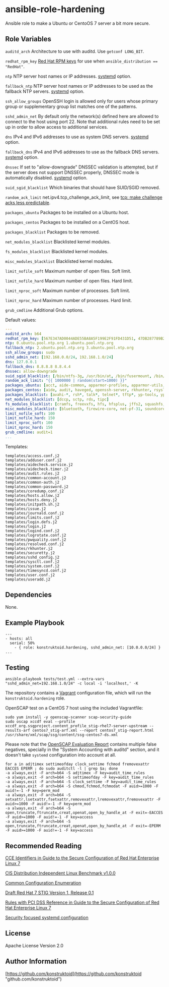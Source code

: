 ansible-role-hardening
=========

Ansible role to make a Ubuntu or CentoOS 7 server a bit more secure.

Role Variables
--------------

`auditd_arch` Architecture to use with auditd. Use `getconf LONG_BIT`.

`redhat_rpm_key` [Red Hat RPM keys](https://access.redhat.com/security/team/key/) for use when `ansible_distribution == "RedHat"`.

`ntp` NTP server host names or IP addresses. [systemd](https://github.com/konstruktoid/hardening/blob/master/systemd.adoc#etcsystemdtimesyncdconf) option.

`fallback_ntp` NTP server host names or IP addresses to be used as the fallback NTP servers. [systemd](https://github.com/konstruktoid/hardening/blob/master/systemd.adoc#etcsystemdtimesyncdconf) option.

`ssh_allow_groups` OpenSSH login is allowed only for users whose primary group or supplementary group list matches one of the patterns.

`sshd_admin_net` By default only the network(s) defined here are allowed to connect to the host using port 22. Note that additional rules need to be set up in order to allow access to additional services.

`dns` IPv4 and IPv6 addresses to use as system DNS servers. [systemd](https://github.com/konstruktoid/hardening/blob/master/systemd.adoc#etcsystemdresolvedconf) option.

`fallback_dns` IPv4 and IPv6 addresses to use as the fallback DNS servers. [systemd](https://github.com/konstruktoid/hardening/blob/master/systemd.adoc#etcsystemdresolvedconf) option.

`dnssec` If set to "allow-downgrade" DNSSEC validation is attempted, but if the server does not support DNSSEC properly, DNSSEC mode is automatically disabled. [systemd](https://github.com/konstruktoid/hardening/blob/master/systemd.adoc#etcsystemdresolvedconf) option.

`suid_sgid_blacklist` Which binaries that should have SUID/SGID removed.

`random_ack_limit` net.ipv4.tcp_challenge_ack_limit, see [tcp: make challenge acks less predictable](https://git.kernel.org/cgit/linux/kernel/git/torvalds/linux.git/commit/?id=75ff39ccc1bd5d3c455b6822ab09e533c551f758).

`packages_ubuntu` Packages to be installed on a Ubuntu host.

`packages_centos` Packages to be installed on a CentOS host.

`packages_blacklist` Packages to be removed.

`net_modules_blacklist` Blacklisted kernel modules.

`fs_modules_blacklist` Blacklisted kernel modules.

`misc_modules_blacklist` Blacklisted kernel modules.

`limit_nofile_soft` Maximum number of open files. Soft limit.

`limit_nofile_hard` Maximum number of open files. Hard limit.

`limit_nproc_soft` Maximum number of processes. Soft limit.

`limit_nproc_hard` Maximum number of processes. Hard limit.

`grub_cmdline` Additional Grub options.

Default values:

```yaml
---
auditd_arch: b64
redhat_rpm_key: [567E347AD0044ADE55BA8A5F199E2F91FD431D51, 47DB287789B21722B6D95DDE5326810137017186]
ntp: 0.ubuntu.pool.ntp.org 1.ubuntu.pool.ntp.org
fallback_ntp: 2.ubuntu.pool.ntp.org 3.ubuntu.pool.ntp.org
ssh_allow_groups: sudo
sshd_admin_net: [192.168.0.0/24, 192.168.1.0/24]
dns: 127.0.0.1
fallback_dns: 8.8.8.8 8.8.4.4
dnssec: allow-downgrade
suid_sgid_blacklist: [/bin/ntfs-3g, /usr/bin/at, /bin/fusermount, /bin/mount, /bin/ping, /bin/ping6, /bin/su, /bin/umount, /sbin/mount.nfs, /usr/bin/bsd-write, /usr/bin/chage, /usr/bin/chfn, /usr/bin/chsh, /usr/bin/mlocate, /usr/bin/mtr, /usr/bin/newgrp, /usr/bin/pkexec, /usr/bin/traceroute6.iputils, /usr/bin/wall, /usr/bin/write, /usr/sbin/pppd]
random_ack_limit: "{{ 1000000 | random(start=1000) }}"
packages_ubuntu: [acct, aide-common, apparmor-profiles, apparmor-utils, auditd, debsums, haveged, libpam-cracklib, libpam-tmpdir, openssh-server, rkhunter, rsyslog]
packages_centos: [aide, audit, haveged, openssh-server, rkhunter, rsyslog]
packages_blacklist: [avahi-*, rsh*, talk*, telnet*, tftp*, yp-tools, ypbind, xinetd]
net_modules_blacklist: [dccp, sctp, rds, tipc]
fs_modules_blacklist: [cramfs, freevxfs, hfs, hfsplus, jffs2, squashfs, udf, vfat]
misc_modules_blacklist: [bluetooth, firewire-core, net-pf-31, soundcore, thunderbolt, usb-midi, usb-storage]
limit_nofile_soft: 100
limit_nofile_hard: 150
limit_nproc_soft: 100
limit_nproc_hard: 150
grub_cmdline: audit=1
...
```

Templates:

```shell
templates/access.conf.j2
templates/adduser.conf.j2
templates/aidecheck.service.j2
templates/aidecheck.timer.j2
templates/audit.rules.j2
templates/common-account.j2
templates/common-auth.j2
templates/common-password.j2
templates/coredump.conf.j2
templates/hosts.allow.j2
templates/hosts.deny.j2
templates/initpath.sh.j2
templates/issue.j2
templates/journald.conf.j2
templates/limits.conf.j2
templates/login.defs.j2
templates/login.j2
templates/logind.conf.j2
templates/logrotate.conf.j2
templates/pwquality.conf.j2
templates/resolved.conf.j2
templates/rkhunter.j2
templates/securetty.j2
templates/sshd_config.j2
templates/sysctl.conf.j2
templates/system.conf.j2
templates/timesyncd.conf.j2
templates/user.conf.j2
templates/useradd.j2
```

Dependencies
------------

None.

Example Playbook
----------------

```shell
---
- hosts: all
  serial: 50%
    - { role: konstruktoid.hardening, sshd_admin_net: [10.0.0.0/24] }
...
```

Testing
-------

```shell
ansible-playbook tests/test.yml --extra-vars "sshd_admin_net=192.168.1.0/24" -c local -i 'localhost,' -K
```

The repository contains a [Vagrant](https://www.vagrantup.com/ "Vagrant")
configuration file, which will run the `konstruktoid.hardening` role.

OpenSCAP test on a CentOS 7 host using the included Vagrantfile:

```shell
sudo yum install -y openscap-scanner scap-security-guide
sudo oscap xccdf eval --profile xccdf_org.ssgproject.content_profile_stig-rhel7-server-upstream --results-arf centos7_stig-arf.xml --report centos7_stig-report.html /usr/share/xml/scap/ssg/content/ssg-centos7-ds.xml
```

Please note that the [OpenSCAP Evaluation Report](centos7_stig-report.html)
contains multiple false negatives, specially in the "System Accounting with
auditd" section, and it doesn't take `systemd` configuration into
account at all.

```shell
for a in adjtimex settimeofday clock_settime fchmod fremovexattr EACCES EPERM ; do sudo auditctl -l | grep $a; done
-a always,exit -F arch=b64 -S adjtimex -F key=audit_time_rules
-a always,exit -F arch=b64 -S settimeofday -F key=audit_time_rules
-a always,exit -F arch=b64 -S clock_settime -F key=audit_time_rules
-a always,exit -F arch=b64 -S chmod,fchmod,fchmodat -F auid>=1000 -F auid!=-1 -F key=perm_mod
-a always,exit -F arch=b64 -S setxattr,lsetxattr,fsetxattr,removexattr,lremovexattr,fremovexattr -F auid>=1000 -F auid!=-1 -F key=perm_mod
-a always,exit -F arch=b64 -S open,truncate,ftruncate,creat,openat,open_by_handle_at -F exit=-EACCES -F auid>=1000 -F auid!=-1 -F key=access
-a always,exit -F arch=b64 -S open,truncate,ftruncate,creat,openat,open_by_handle_at -F exit=-EPERM -F auid>=1000 -F auid!=-1 -F key=access
```

Recommended Reading
-------------------

[CCE Identifiers in Guide to the Secure Configuration of Red Hat Enterprise Linux 7](https://people.redhat.com/swells/scap-security-guide/RHEL/7/output/table-rhel7-cces.html)

[CIS Distribution Independent Linux Benchmark v1.0.0](https://benchmarks.cisecurity.org/downloads/show-single/index.cfm?file=independentlinux.100)

[Common Configuration Enumeration](https://nvd.nist.gov/cce/index.cfm)

[Draft Red Hat 7 STIG Version 1, Release 0.1](http://iase.disa.mil/stigs/os/unix-linux/Pages/index.aspx)

[Rules with PCI DSS Reference in Guide to the Secure Configuration of Red Hat Enterprise Linux 7](https://people.redhat.com/swells/scap-security-guide/RHEL/7/output/table-rhel7-pcidss.html)

[Security focused systemd configuration](https://github.com/konstruktoid/hardening/blob/master/systemd.adoc)

License
-------

Apache License Version 2.0

Author Information
------------------

[https://github.com/konstruktoid](https://github.com/konstruktoid "github.com/konstruktoid")

